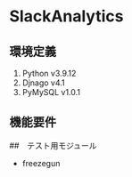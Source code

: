 # SlackAnalytics

## 環境定義
1. Python
v3.9.12
2. Djnago
v4.1
3. PyMySQL
v1.0.1


## 機能要件

##　テスト用モジュール
- freezegun

